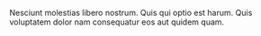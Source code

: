 Nesciunt molestias libero nostrum.
Quis qui optio est harum.
Quis voluptatem dolor nam consequatur eos aut quidem quam.